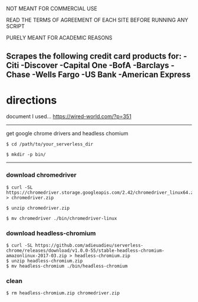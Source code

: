 NOT MEANT FOR COMMERCIAL USE 

READ THE TERMS OF AGREEMENT OF EACH SITE BEFORE RUNNING ANY SCRIPT 

PURELY MEANT FOR ACADEMIC REASONS

Scrapes the following credit card products for:
-Citi
-Discover
-Capital One
-BofA
-Barclays
-Chase
-Wells Fargo
-US Bank
-American Express
-

# directions

document I used... 
https://wired-world.com/?p=351

---


get google chrome drivers and headless chomium

```
$ cd /path/to/your_serverless_dir

$ mkdir -p bin/
```
---

### download chromedriver
```
$ curl -SL https://chromedriver.storage.googleapis.com/2.42/chromedriver_linux64.zip > chromedriver.zip

$ unzip chromedriver.zip

$ mv chromedriver ./bin/chromedriver-linux
```


### download headless-chromium
```
$ curl -SL https://github.com/adieuadieu/serverless-chrome/releases/download/v1.0.0-55/stable-headless-chromium-amazonlinux-2017-03.zip > headless-chromium.zip
$ unzip headless-chromium.zip
$ mv headless-chromium ./bin/headless-chromium
```

### clean
```
$ rm headless-chromium.zip chromedriver.zip
```
